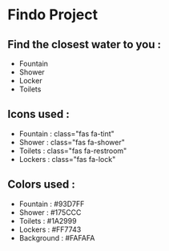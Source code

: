 Findo Project
======================================

Find the closest water to you :
-------------------------------------
- Fountain
- Shower
- Locker
- Toilets

Icons used :
-------------------------------------
- Fountain : class="fas fa-tint"
- Shower : class="fas fa-shower"
- Toilets : class="fas fa-restroom"
- Lockers : class="fas fa-lock"

Colors used : 
-------------------------------------
- Fountain : #93D7FF
- Shower : #175CCC
- Toilets : #1A2999
- Lockers : #FF7743
- Background : #FAFAFA
